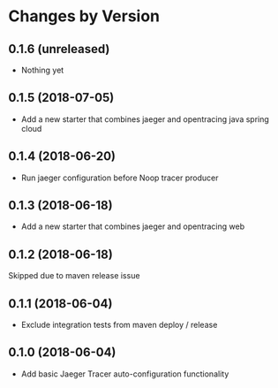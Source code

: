 Changes by Version
==================


0.1.6 (unreleased)
-------------------

- Nothing yet

0.1.5 (2018-07-05)
-------------------

- Add a new starter that combines jaeger and opentracing java spring cloud


0.1.4 (2018-06-20)
-------------------

- Run jaeger configuration before Noop tracer producer

0.1.3 (2018-06-18)
-------------------

- Add a new starter that combines jaeger and opentracing web


0.1.2 (2018-06-18)
-------------------

Skipped due to maven release issue


0.1.1 (2018-06-04)
-------------------

- Exclude integration tests from maven deploy / release

0.1.0 (2018-06-04)
-------------------

- Add basic Jaeger Tracer auto-configuration functionality
